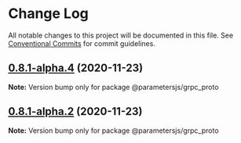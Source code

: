 # Change Log

All notable changes to this project will be documented in this file.
See [Conventional Commits](https://conventionalcommits.org) for commit guidelines.

## [0.8.1-alpha.4](https://github.com/adaltas/node-parameters/compare/v0.8.1-alpha.3...v0.8.1-alpha.4) (2020-11-23)

**Note:** Version bump only for package @parametersjs/grpc_proto





## [0.8.1-alpha.2](https://github.com/adaltas/node-parameters/compare/v0.8.1-alpha.1...v0.8.1-alpha.2) (2020-11-23)

**Note:** Version bump only for package @parametersjs/grpc_proto
